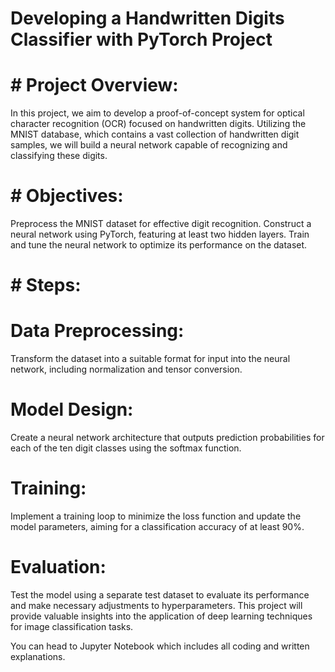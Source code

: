 # Developing a Handwritten Digits Classifier with PyTorch Project
 
 # # Project Overview:
 In this project, we aim to develop a proof-of-concept system for optical character recognition (OCR) focused on handwritten digits. Utilizing the MNIST database, which contains a vast collection of handwritten digit samples, we will build a neural network capable of recognizing and classifying these digits.

# # Objectives:
Preprocess the MNIST dataset for effective digit recognition.
Construct a neural network using PyTorch, featuring at least two hidden layers.
Train and tune the neural network to optimize its performance on the dataset.

# # Steps:
# Data Preprocessing: 
Transform the dataset into a suitable format for input into the neural network, including normalization and tensor conversion.

# Model Design: 
Create a neural network architecture that outputs prediction probabilities for each of the ten digit classes using the softmax function.

# Training: 
Implement a training loop to minimize the loss function and update the model parameters, aiming for a classification accuracy of at least 90%.

# Evaluation: 
Test the model using a separate test dataset to evaluate its performance and make necessary adjustments to hyperparameters.
This project will provide valuable insights into the application of deep learning techniques for image classification tasks.

You can head to Jupyter Notebook which includes all coding and written explanations. 





 

 
 
